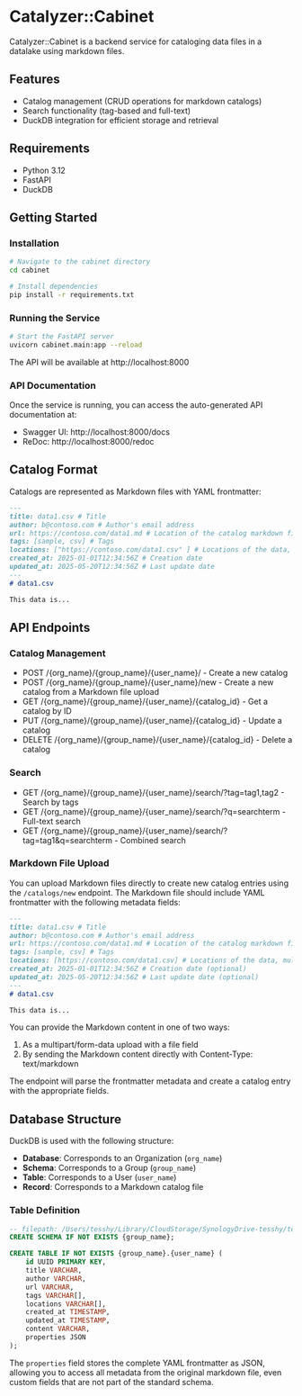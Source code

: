 # Catalyzer::Cabinet

Catalyzer::Cabinet is a backend service for cataloging data files in a datalake using markdown files.

## Features

- Catalog management (CRUD operations for markdown catalogs)
- Search functionality (tag-based and full-text)
- DuckDB integration for efficient storage and retrieval

## Requirements

- Python 3.12
- FastAPI
- DuckDB

## Getting Started

### Installation

```bash
# Navigate to the cabinet directory
cd cabinet

# Install dependencies
pip install -r requirements.txt
```

### Running the Service

```bash
# Start the FastAPI server
uvicorn cabinet.main:app --reload
```

The API will be available at http://localhost:8000

### API Documentation

Once the service is running, you can access the auto-generated API documentation at:

- Swagger UI: http://localhost:8000/docs
- ReDoc: http://localhost:8000/redoc

## Catalog Format

Catalogs are represented as Markdown files with YAML frontmatter:

```markdown
---
title: data1.csv # Title
author: b@contoso.com # Author's email address
url: https://contoso.com/data1.md # Location of the catalog markdown file
tags: [sample, csv] # Tags
locations: ["https://contoso.com/data1.csv" ] # Locations of the data, multiple possible
created_at: 2025-01-01T12:34:56Z # Creation date
updated_at: 2025-05-20T12:34:56Z # Last update date   
---
# data1.csv

This data is...
```

## API Endpoints

### Catalog Management

- POST /{org_name}/{group_name}/{user_name}/ - Create a new catalog
- POST /{org_name}/{group_name}/{user_name}/new - Create a new catalog from a Markdown file upload
- GET /{org_name}/{group_name}/{user_name}/{catalog_id} - Get a catalog by ID
- PUT /{org_name}/{group_name}/{user_name}/{catalog_id} - Update a catalog
- DELETE /{org_name}/{group_name}/{user_name}/{catalog_id} - Delete a catalog

### Search

- GET /{org_name}/{group_name}/{user_name}/search/?tag=tag1,tag2 - Search by tags
- GET /{org_name}/{group_name}/{user_name}/search/?q=searchterm - Full-text search
- GET /{org_name}/{group_name}/{user_name}/search/?tag=tag1&q=searchterm - Combined search


### Markdown File Upload

You can upload Markdown files directly to create new catalog entries using the `/catalogs/new` endpoint.
The Markdown file should include YAML frontmatter with the following metadata fields:

```markdown
---
title: data1.csv # Title
author: b@contoso.com # Author's email address
url: https://contoso.com/data1.md # Location of the catalog markdown file
tags: [sample, csv] # Tags
locations: [https://contoso.com/data1.csv] # Locations of the data, multiple possible
created_at: 2025-01-01T12:34:56Z # Creation date (optional)
updated_at: 2025-05-20T12:34:56Z # Last update date (optional)
---
# data1.csv

This data is...
```

You can provide the Markdown content in one of two ways:

1. As a multipart/form-data upload with a file field
2. By sending the Markdown content directly with Content-Type: text/markdown

The endpoint will parse the frontmatter metadata and create a catalog entry with the appropriate fields.

## Database Structure

DuckDB is used with the following structure:

- **Database**: Corresponds to an Organization (`org_name`)
- **Schema**: Corresponds to a Group (`group_name`)
- **Table**: Corresponds to a User (`user_name`)
- **Record**: Corresponds to a Markdown catalog file

### Table Definition

```sql
-- filepath: /Users/tesshy/Library/CloudStorage/SynologyDrive-tesshy/team-7.org/Developments/catalyzer/cabinet/README.md
CREATE SCHEMA IF NOT EXISTS {group_name};

CREATE TABLE IF NOT EXISTS {group_name}.{user_name} (
    id UUID PRIMARY KEY,
    title VARCHAR,
    author VARCHAR,
    url VARCHAR,
    tags VARCHAR[],
    locations VARCHAR[],
    created_at TIMESTAMP,
    updated_at TIMESTAMP,
    content VARCHAR,
    properties JSON
);
```

The `properties` field stores the complete YAML frontmatter as JSON, allowing you to access all metadata from the original markdown file, even custom fields that are not part of the standard schema.